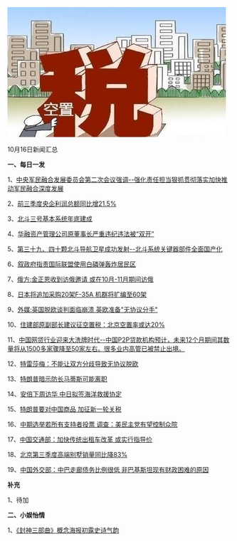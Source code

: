    ![10_02](.\10_16.jpg)

10月16日新闻汇总

**一、每日一发**

1、[中央军民融合发展委员会第二次会议强调--强化责任担当狠抓贯彻落实加快推动军民融合深度发展](http://paper.people.com.cn/rmrb/html/2018-10/16/nw.D110000renmrb_20181016_3-01.htm)

2、[前三季度央企利润总额同比增21.5%](http://paper.people.com.cn/rmrb/html/2018-10/16/nw.D110000renmrb_20181016_7-01.htm)

3、[北斗三号基本系统年底建成](http://paper.people.com.cn/rmrb/html/2018-10/16/nw.D110000renmrb_20181016_8-01.htm)

4、[华融资产管理公司原董事长严重违纪违法被“双开”](http://paper.people.com.cn/rmrb/html/2018-10/16/nw.D110000renmrb_20181016_5-11.htm)

5、[第三十九、四十颗北斗导航卫星成功发射--北斗系统关键器部件全面国产化](http://paper.people.com.cn/rmrb/html/2018-10/16/nw.D110000renmrb_20181016_1-12.htm)

6、[叙政府指责国际联盟使用白磷弹轰炸居民区](http://paper.people.com.cn/rmrb/html/2018-10/16/nw.D110000renmrb_20181016_6-21.htm)

7、[俄方:金正恩收到访俄邀请 或在10月-11月期间访俄](https://news.163.com/18/1016/02/DU73BURJ0001899N.html)

8、[日本将追加采购20架F-35A 机群将扩编至60架](https://news.163.com/18/1016/00/DU6T45090001899N.html)

9、[外媒:英国脱欧谈判面临崩溃 英欧准备"无协议分手"](https://news.163.com/18/1016/00/DU6TM66R00018AOQ.html)

10、[住建部原副部长建议征空置税：北京空置率或达20%](https://news.163.com/18/1015/08/DU5609N10001875N.html)

11、[中国网贷行业迎来大洗牌时代--中国P2P贷款机构预计，未来12个月期间其数量将从1500多家骤降至50家左右。很多业内高管已被禁止出境。](http://www.ftchinese.com/story/001079794)

12、[特雷莎梅：不能让双方分歧导致无协议脱欧](https://www.zaobao.com/realtime/world/story20181015-899323)

13、[特朗普暗示防长马蒂斯可能离职](https://www.zaobao.com/news/world/story20181016-899364)

14、[安倍下周访华 中日拟签海洋救援协定](https://www.zaobao.com/news/world/story20181016-899374)

15、[特朗普要对中国商品 加征新一轮关税](https://www.zaobao.com/news/world/story20181016-899376)

16、[中期选举若所有支持者投票 调查：美民主党有望控制众院](https://www.zaobao.com/news/world/story20181016-899377)

17、[中国交通部：加快传统出租车改革 或实行指导价](https://www.zaobao.com/realtime/china/story20181015-899273)

18、[北京第三季度高端别墅销量同比降83%](https://www.zaobao.com/realtime/china/story20181015-899286)

19、[中国外交部：中巴走廊债务比例很低 非巴基斯坦现有财政困难的原因](https://www.zaobao.com/realtime/china/story20181015-899302)



**补充**

1、待加



**二、小娱怡情**

1、[《封神三部曲》概念海报初露史诗气韵](http://movie.67.com/dyhb/2018/10/15/931718.html)

